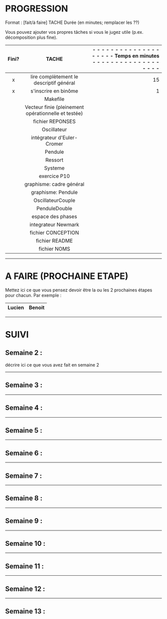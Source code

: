 # PROGRESSION

Format : [fait/à faire] TACHE	Durée (en minutes; remplacer les ??) 

Vous pouvez ajouter vos propres tâches si vous le jugez utile
(p.ex. décomposition plus fine).


Fini? | TACHE |   - - - -  - - -  - - - - - - - - - - - - -  Temps en minutes - - - - - - - - -  - - -  - - - - - - -
:----: | :---: | ------:
| x | lire complètement le descriptif général                 | 15
| x | s'inscrire en binôme                                    | 1
|   | Makefile                                                 |
|   | Vecteur finie (pleinement opérationnelle et testée)      |
|   | fichier REPONSES                                         |
|   | Oscillateur                                             |
|   | intégrateur d'Euler-Cromer                       	      |
|   | Pendule                                               	|
|   | Ressort                                               	|
|   | Systeme                                               	|
|   | exercice P10                                           	|
|   | graphisme: cadre général                              	|
|   | graphisme: Pendule                                     	|
|   | OscillateurCouple                                     	|
|   | PenduleDouble                                         	|
|   | espace des phases                                     	|
|   | integrateur Newmark                                   	|
|   | fichier CONCEPTION                                       |
|   | fichier README                                        	 |
|   | fichier NOMS                                             |



-----------------------------------------------------------------
# A FAIRE (PROCHAINE ETAPE)

Mettez ici ce que vous pensez devoir être la ou les 2 prochaines étapes
pour chacun. Par exemple :

Lucien | Benoit
----- | -----


----------------------------------------------------------------------
# SUIVI

## Semaine 2 :

décrire ici ce que vous avez fait en semaine 2

--------------------------------------------------
## Semaine 3 :



--------------------------------------------------
## Semaine 4 :



--------------------------------------------------
## Semaine 5 :



--------------------------------------------------
## Semaine 6 :



--------------------------------------------------
## Semaine 7 :



--------------------------------------------------
## Semaine 8 :



--------------------------------------------------
## Semaine 9 :



--------------------------------------------------
## Semaine 10 :



--------------------------------------------------
## Semaine 11 :



--------------------------------------------------
## Semaine 12 :



--------------------------------------------------
## Semaine 13 :
